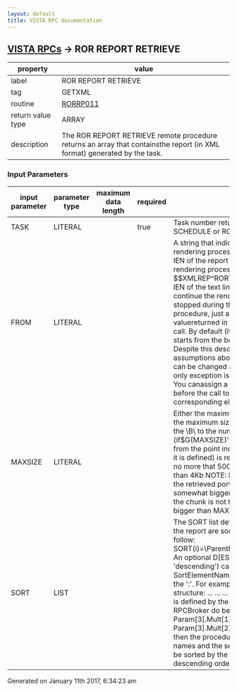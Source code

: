 ```yaml
---
layout: default
title: VISTA RPC documentation
---
```




## [VISTA RPCs](TableOfContent.md) &#8594; ROR REPORT RETRIEVE 

 property | value 
--- | --- 
 label | ROR REPORT RETRIEVE
 tag | GETXML
 routine | [RORRP011](http://code.osehra.org/dox/Routine_RORRP011_source.html)
 return value type | ARRAY
 description | The ROR REPORT RETRIEVE remote procedure returns an array that containsthe report (in XML format) generated by the task.

### Input Parameters

| input parameter | parameter type | maximum data length | required | description | 
| --- | --- | --- | --- | --- | 
| TASK | LITERAL |  | true | Task number returned either by the ROR REPORT SCHEDULE or ROR TASK LISTremote procedures. | 
| FROM | LITERAL |  |  | A string that indicates where to start/continue the rendering process. It contains three \^\-pieces:   ^1: IEN of the report element   ^2: Where exactly the rendering process has stopped      (see the $$XMLREP^RORTSK10 function for details)   ^3: IEN of the text line (if the 2nd piece = 3) To continue the rendering from the point where it stopped during theprevious call of the remote procedure, just assign the non-empty valuereturned in the RESULT[0] by the previous call. By default (if $G(FROM)'>0), the rendering starts from the beginning of the report. NOTE:  Despite this description, you must not make any assumptions aboutstructure of this parameter (it can be changed at any time withoutwarning). The only exception is the IEN of the report element. You canassign a positive value to this parameter before the call to start therendering from the corresponding element. | 
| MAXSIZE | LITERAL |  |  | Either the maximum number of lines to retrieve or the maximum size of theoutput in bytes (append the \B\ to the number). By default (if$G(MAXSIZE)'>0,) the whole report (starting from the point indicated bythe FROM parameter if it is defined) is retrieved.   Examples:    500    Retrieve no more that 500 lines    4096B  Retrieve no mor than 4Kb NOTE: If the \B\ suffix is used, the size of the retrieved      portion of the document can be somewhat bigger than      MAXSIZE! The last line of the chunk is not truncated      even if the size will be bigger than MAXSIZE. | 
| SORT | LIST |  |  | The SORT list defines how the different parts of the report are sorted.It should be defined as follow:   SORT(i)=\ParentElementName=SortElementName\ An optional D[ESC] modifier (the abbreviation of 'descending') can beadded after the SortElementName. They should be sepearted by the ':'. For example, if the report has the following structure:   <REPORT>    <PATIENT>      <NAME> ... </NAME>      <DOB> ... </DOB>      <SELRULES>        <RULE>          <NAME> ... </NAME>          <DATE> ... </DATE>        </RULE>        ...      </SELRULES>    </PATIENT>    ...  </REPORT> and the SORT parameter is defined by the client application as follow:   with RPCBroker do begin         Param[3].PType := list;     Param[3].Mult[1] := 'REPORT=NAME';      Param[3].Mult[2] := 'SELRULES=DATE:D';  end; then the procedure will sort the patients by their names and the selectionrules for each patient will be sorted by the corresponding dates in descending order. | 




Generated on January 11th 2017, 6:34:23 am